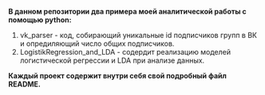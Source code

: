 
**В данном репозитории два примера моей аналитической работы с помощью python:**
1. vk_parser - код, собирающий уникальные id подписчиков групп в ВК и опредиляющий число общих подписчиков. 
2. LogistikRegression_and_LDA - содердит реализацию  моделей логистической регрессии и LDA при анализе данных. 

  **Каждый проект содержит внутри себя свой подробный файл README.**
